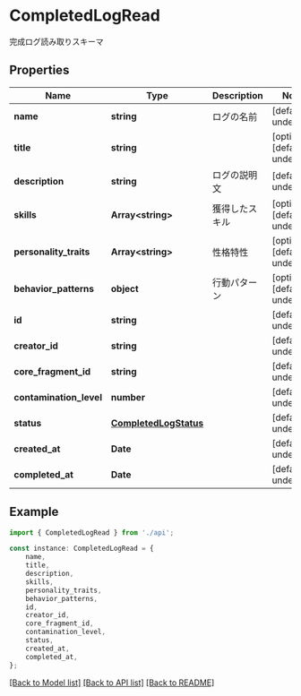 # CompletedLogRead

完成ログ読み取りスキーマ

## Properties

Name | Type | Description | Notes
------------ | ------------- | ------------- | -------------
**name** | **string** | ログの名前 | [default to undefined]
**title** | **string** |  | [optional] [default to undefined]
**description** | **string** | ログの説明文 | [default to undefined]
**skills** | **Array&lt;string&gt;** | 獲得したスキル | [optional] [default to undefined]
**personality_traits** | **Array&lt;string&gt;** | 性格特性 | [optional] [default to undefined]
**behavior_patterns** | **object** | 行動パターン | [optional] [default to undefined]
**id** | **string** |  | [default to undefined]
**creator_id** | **string** |  | [default to undefined]
**core_fragment_id** | **string** |  | [default to undefined]
**contamination_level** | **number** |  | [default to undefined]
**status** | [**CompletedLogStatus**](CompletedLogStatus.md) |  | [default to undefined]
**created_at** | **Date** |  | [default to undefined]
**completed_at** | **Date** |  | [default to undefined]

## Example

```typescript
import { CompletedLogRead } from './api';

const instance: CompletedLogRead = {
    name,
    title,
    description,
    skills,
    personality_traits,
    behavior_patterns,
    id,
    creator_id,
    core_fragment_id,
    contamination_level,
    status,
    created_at,
    completed_at,
};
```

[[Back to Model list]](../README.md#documentation-for-models) [[Back to API list]](../README.md#documentation-for-api-endpoints) [[Back to README]](../README.md)
